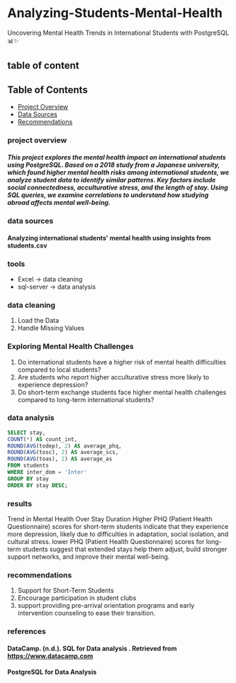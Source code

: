 # Analyzing-Students-Mental-Health
Uncovering Mental Health Trends in International Students with PostgreSQL 📊✨
## table of content 
## Table of Contents  
- [Project Overview](#project-overview)  
- [Data Sources](#data-sources)  
- [Recommendations](#recommendations)  


### project overview 
##### This project explores the mental health impact on international students using PostgreSQL. Based on a 2018 study from a Japanese university, which found higher mental health risks among international students, we analyze student data to identify similar patterns. Key factors include social connectedness, acculturative stress, and the length of stay. Using SQL queries, we examine correlations to understand how studying abroad affects mental well-being.

### data sources
#### Analyzing international students' mental health using insights from students.csv

### tools 
- Excel -> data cleaning 
- sql-server -> data analysis

### data cleaning 
1. Load the Data
2. Handle Missing Values
### Exploring Mental Health Challenges
1. Do international students have a higher risk of mental health difficulties compared to local students?
2. Are students who report higher acculturative stress more likely to experience depression?
3. Do short-term exchange students face higher mental health challenges compared to long-term international students?

### data analysis 
```sql 
SELECT stay,
COUNT(*) AS count_int,
ROUND(AVG(todep), 2) AS average_phq,
ROUND(AVG(tosc), 2) AS average_scs,
ROUND(AVG(toas), 2) AS average_as 
FROM students
WHERE inter_dom = 'Inter'
GROUP BY stay
ORDER BY stay DESC;
```

### results
Trend in Mental Health Over Stay Duration
Higher PHQ (Patient Health Questionnaire) scores for short-term students indicate that they experience more depression, likely due to difficulties in adaptation, social isolation, and cultural stress.
lower PHQ (Patient Health Questionnaire) scores for long-term students suggest that extended stays help them adjust, build stronger support networks, and improve their mental well-being.

 ### recommendations 
 1. Support for Short-Term Students
 2. Encourage participation in student clubs
 3. support providing pre-arrival orientation programs and early intervention counseling to ease their transition.

### references
#### DataCamp. (n.d.). SQL for Data analysis . Retrieved from https://www.datacamp.com
#### PostgreSQL for Data Analysis



 





